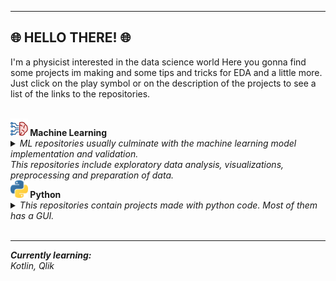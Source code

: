 ----
## 🌐 HELLO THERE! 🌐
I'm a physicist interested in the data science world
Here you gonna find some projects im making and some tips and tricks for EDA and a little more. <br>
Just click on the play symbol or on the description of the projects to see a list of the links to the repositories.

<br>
<b><img src="img/ml_icon2.png"  width=28" height="28"> Machine Learning</b>
<body>
    <details>
        <summary><i>ML repositories usually culminate with the machine learning model implementation and validation. <br>
This repositories include exploratory data analysis, visualizations, preprocessing and preparation of data.</i>
</summary>
<a href="https://github.com/NavarroRamon/DealingWith_ImbalancedData" target="_blank">
  <img src="img/carpetab.png"  width=25" height="25">
  <b> DealingWith_ImbalancedData </b> 
</a>

<br>
<a href="https://github.com/NavarroRamon/HeartFailure_ClassificationProblem" target="_blank">
  <img src="img/carpetab.png"  width=25" height="25">
  <b> HeartFailure_ClassificationProblem </b> 
</a>


</details>        
</body>
<b><img src="img/python_icon.png"  width=28" height="28"> Python</b>
<body>
    <details>
        <summary><i>This repositories contain projects made with python code.
Most of them has a GUI.</i>
</summary>
<a href="https://github.com/NavarroRamon/AmazonPriceTracker" target="_blank">
  <img src="img/carpetab.png"  width=25" height="25">
  <b> AmazonPriceTracker </b>
</a>

<br>
<a href="https://github.com/NavarroRamon/TheGameOfLife" target="_blank">
  <img src="img/carpetab.png"  width=25" height="25">
  <b> TheGameOfLife </b>
</a>

<br>
<a href="https://github.com/NavarroRamon/solar_system" target="_blank">
  <img src="img/carpetab.png"  width=25" height="25">
  <b> SolarSystem </b>
</a>

</details>        
</body>
<br>

---

<em><b>Currently learning:</b><br>
Kotlin, Qlik</em>
